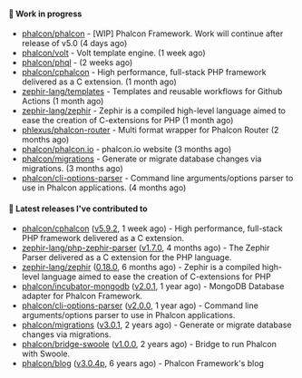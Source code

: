 #### :wrench: Work in progress

- [phalcon/phalcon](https://github.com/phalcon/phalcon) - [WIP] Phalcon Framework. Work will continue after release of v5.0 (4 days ago)
- [phalcon/volt](https://github.com/phalcon/volt) - Volt template engine. (1 week ago)
- [phalcon/phql](https://github.com/phalcon/phql) -  (2 weeks ago)
- [phalcon/cphalcon](https://github.com/phalcon/cphalcon) - High performance, full-stack PHP framework delivered as a C extension. (1 month ago)
- [zephir-lang/templates](https://github.com/zephir-lang/templates) - Templates and reusable workflows for Github Actions (1 month ago)
- [zephir-lang/zephir](https://github.com/zephir-lang/zephir) - Zephir is a compiled high-level language aimed to ease the creation of C-extensions for PHP (1 month ago)
- [phlexus/phalcon-router](https://github.com/phlexus/phalcon-router) - Multi format wrapper for Phalcon Router (2 months ago)
- [phalcon/phalcon.io](https://github.com/phalcon/phalcon.io) - phalcon.io website (3 months ago)
- [phalcon/migrations](https://github.com/phalcon/migrations) - Generate or migrate database changes via migrations. (3 months ago)
- [phalcon/cli-options-parser](https://github.com/phalcon/cli-options-parser) - Command line arguments/options parser to use in Phalcon applications. (4 months ago)

#### :pushpin: Latest releases I've contributed to

- [phalcon/cphalcon](https://github.com/phalcon/cphalcon) ([v5.9.2](https://github.com/phalcon/cphalcon/releases/tag/v5.9.2), 1 week ago) - High performance, full-stack PHP framework delivered as a C extension.
- [zephir-lang/php-zephir-parser](https://github.com/zephir-lang/php-zephir-parser) ([v1.7.0](https://github.com/zephir-lang/php-zephir-parser/releases/tag/v1.7.0), 4 months ago) - The Zephir Parser delivered as a C extension for the PHP language.
- [zephir-lang/zephir](https://github.com/zephir-lang/zephir) ([0.18.0](https://github.com/zephir-lang/zephir/releases/tag/0.18.0), 6 months ago) - Zephir is a compiled high-level language aimed to ease the creation of C-extensions for PHP
- [phalcon/incubator-mongodb](https://github.com/phalcon/incubator-mongodb) ([v2.0.1](https://github.com/phalcon/incubator-mongodb/releases/tag/v2.0.1), 1 year ago) - MongoDB Database adapter for Phalcon Framework.
- [phalcon/cli-options-parser](https://github.com/phalcon/cli-options-parser) ([v2.0.0](https://github.com/phalcon/cli-options-parser/releases/tag/v2.0.0), 1 year ago) - Command line arguments/options parser to use in Phalcon applications.
- [phalcon/migrations](https://github.com/phalcon/migrations) ([v3.0.1](https://github.com/phalcon/migrations/releases/tag/v3.0.1), 2 years ago) - Generate or migrate database changes via migrations.
- [phalcon/bridge-swoole](https://github.com/phalcon/bridge-swoole) ([v1.0.0](https://github.com/phalcon/bridge-swoole/releases/tag/v1.0.0), 2 years ago) - Bridge to run Phalcon with Swoole.
- [phalcon/blog](https://github.com/phalcon/blog) ([v3.0.4p](https://github.com/phalcon/blog/releases/tag/v3.0.4p), 6 years ago) - Phalcon Framework&#39;s blog
